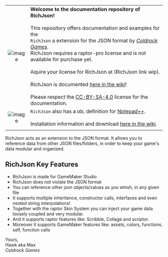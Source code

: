 |||
|:-:|---|
|![image](https://github.com/user-attachments/assets/99e3110a-8e6c-4041-b283-f848e5274e74)|**Welcome to the documentation repository of RichJson!**<br/><br/>This repository offers documentation and examples for the<br/>`RichJson` a extension for the JSON format by _[Coldrock Games](https://www.coldrock.games/)_.<br/>RichJson requires a raptor-pro license and is not available for purchase yet.<br/><br/>Aquire your license for RichJson at (RichJson link wip).<br/><br/>RichJson is documented [here in the wiki](https://github.com/coldrockgames/doc-rich-json/wiki)!<br/><br/>Please respect the [CC-BY-SA-4.0](https://creativecommons.org/licenses/by-sa/4.0/) license for the documentation.|
|![image](https://github.com/user-attachments/assets/07bc894d-e71e-4752-bbad-d6aa2970396a)|`RichJson` also has a `UDL` definition for [Notepad++](https://notepad-plus-plus.org/).<br/><br/>Installation information and download [here in the wiki](https://github.com/coldrockgames/doc-scriptor/wiki/Notepad%E2%81%BA%E2%81%BA-Integration).|
|||

RichJson acts as an extension to the JSON format. It allows you to reference data from other JSON files/folders, in order to keep your game's data modular and organized.

## RichJson Key Features
* RichJson is made for GameMaker Studio
* RichJson does not violate the JSON format
* You can reference other json objects/values as you whish, in any given file
* It supports multiple inheritence, constructor calls, interfaces and even nested string interpolations!
* Together with the raptor Skin System you can inject your game data loosely coupled and very modular.
* And it supports raptor features like: Scribble, Collage and scriptor.
* Moreover it supports GameMaker features like: assets, colors, functions, self, function calls



Yours,\
Hawk aka Max\
_Coldrock Games_

